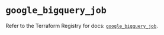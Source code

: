 # `google_bigquery_job`

Refer to the Terraform Registry for docs: [`google_bigquery_job`](https://registry.terraform.io/providers/hashicorp/google-beta/6.34.1/docs/resources/google_bigquery_job).

